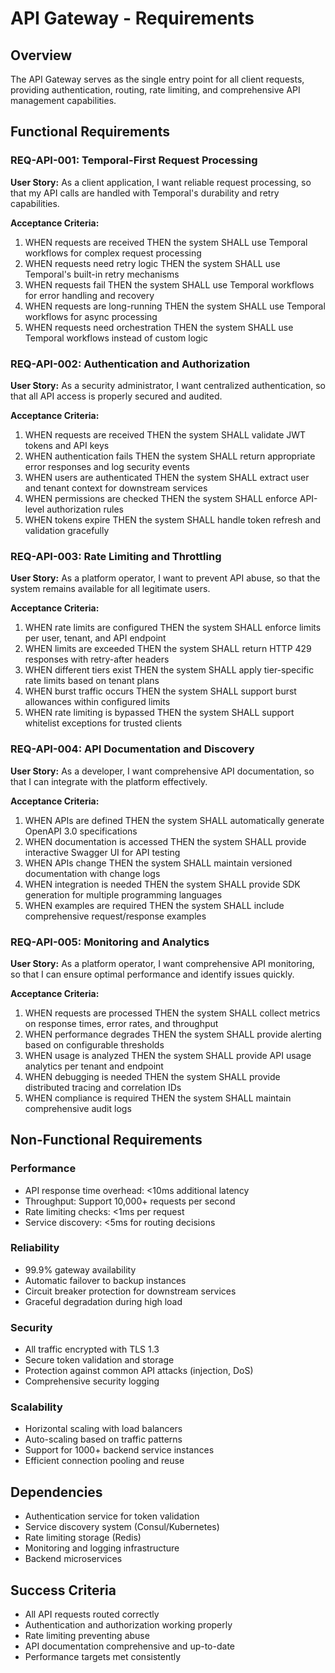 # API Gateway - Requirements

## Overview
The API Gateway serves as the single entry point for all client requests, providing authentication, routing, rate limiting, and comprehensive API management capabilities.

## Functional Requirements

### REQ-API-001: Temporal-First Request Processing
**User Story:** As a client application, I want reliable request processing, so that my API calls are handled with Temporal's durability and retry capabilities.

**Acceptance Criteria:**
1. WHEN requests are received THEN the system SHALL use Temporal workflows for complex request processing
2. WHEN requests need retry logic THEN the system SHALL use Temporal's built-in retry mechanisms
3. WHEN requests fail THEN the system SHALL use Temporal workflows for error handling and recovery
4. WHEN requests are long-running THEN the system SHALL use Temporal workflows for async processing
5. WHEN requests need orchestration THEN the system SHALL use Temporal workflows instead of custom logic

### REQ-API-002: Authentication and Authorization
**User Story:** As a security administrator, I want centralized authentication, so that all API access is properly secured and audited.

**Acceptance Criteria:**
1. WHEN requests are received THEN the system SHALL validate JWT tokens and API keys
2. WHEN authentication fails THEN the system SHALL return appropriate error responses and log security events
3. WHEN users are authenticated THEN the system SHALL extract user and tenant context for downstream services
4. WHEN permissions are checked THEN the system SHALL enforce API-level authorization rules
5. WHEN tokens expire THEN the system SHALL handle token refresh and validation gracefully

### REQ-API-003: Rate Limiting and Throttling
**User Story:** As a platform operator, I want to prevent API abuse, so that the system remains available for all legitimate users.

**Acceptance Criteria:**
1. WHEN rate limits are configured THEN the system SHALL enforce limits per user, tenant, and API endpoint
2. WHEN limits are exceeded THEN the system SHALL return HTTP 429 responses with retry-after headers
3. WHEN different tiers exist THEN the system SHALL apply tier-specific rate limits based on tenant plans
4. WHEN burst traffic occurs THEN the system SHALL support burst allowances within configured limits
5. WHEN rate limiting is bypassed THEN the system SHALL support whitelist exceptions for trusted clients

### REQ-API-004: API Documentation and Discovery
**User Story:** As a developer, I want comprehensive API documentation, so that I can integrate with the platform effectively.

**Acceptance Criteria:**
1. WHEN APIs are defined THEN the system SHALL automatically generate OpenAPI 3.0 specifications
2. WHEN documentation is accessed THEN the system SHALL provide interactive Swagger UI for API testing
3. WHEN APIs change THEN the system SHALL maintain versioned documentation with change logs
4. WHEN integration is needed THEN the system SHALL provide SDK generation for multiple programming languages
5. WHEN examples are required THEN the system SHALL include comprehensive request/response examples

### REQ-API-005: Monitoring and Analytics
**User Story:** As a platform operator, I want comprehensive API monitoring, so that I can ensure optimal performance and identify issues quickly.

**Acceptance Criteria:**
1. WHEN requests are processed THEN the system SHALL collect metrics on response times, error rates, and throughput
2. WHEN performance degrades THEN the system SHALL provide alerting based on configurable thresholds
3. WHEN usage is analyzed THEN the system SHALL provide API usage analytics per tenant and endpoint
4. WHEN debugging is needed THEN the system SHALL provide distributed tracing and correlation IDs
5. WHEN compliance is required THEN the system SHALL maintain comprehensive audit logs

## Non-Functional Requirements

### Performance
- API response time overhead: <10ms additional latency
- Throughput: Support 10,000+ requests per second
- Rate limiting checks: <1ms per request
- Service discovery: <5ms for routing decisions

### Reliability
- 99.9% gateway availability
- Automatic failover to backup instances
- Circuit breaker protection for downstream services
- Graceful degradation during high load

### Security
- All traffic encrypted with TLS 1.3
- Secure token validation and storage
- Protection against common API attacks (injection, DoS)
- Comprehensive security logging

### Scalability
- Horizontal scaling with load balancers
- Auto-scaling based on traffic patterns
- Support for 1000+ backend service instances
- Efficient connection pooling and reuse

## Dependencies
- Authentication service for token validation
- Service discovery system (Consul/Kubernetes)
- Rate limiting storage (Redis)
- Monitoring and logging infrastructure
- Backend microservices

## Success Criteria
- All API requests routed correctly
- Authentication and authorization working properly
- Rate limiting preventing abuse
- API documentation comprehensive and up-to-date
- Performance targets met consistently